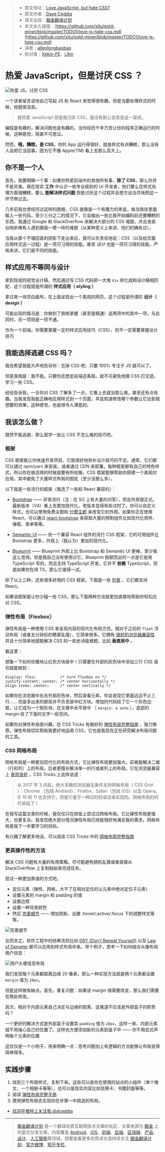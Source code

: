 > * 原文地址：[Love JavaScript, but hate CSS?](https://daveceddia.com/love-js-hate-css/)
> * 原文作者：[Dave Ceddia](https://daveceddia.com/)
> * 译文出自：[掘金翻译计划](https://github.com/xitu/gold-miner)
> * 本文永久链接：[https://github.com/xitu/gold-miner/blob/master/TODO1/love-js-hate-css.md](https://github.com/xitu/gold-miner/blob/master/TODO1/love-js-hate-css.md)
> * 译者：[allenlongbaobao](https://github.com/allenlongbaobao)
> * 校对者：[Xekin-FE](https://github.com/Xekin-FE)、[L9m](https://github.com/L9m)

# 热爱 JavaScript，但是讨厌 CSS ？

![热爱 JS，讨厌 CSS](https://daveceddia.com/images/love-js-hate-css.png)

一个读者留言说他自己写起 JS 和 React 来觉得很有趣，但是当要处理样式的时候，他就很沮丧。

> 我热爱 JavaScript 但是我讨厌 CSS，我没有耐心去改变这一现状。

编程是有趣的，解决问题也是有趣的。当你经历千辛万苦让你的程序正确运行的时候，这种感觉，简直不可思议。

然而，**哦，糟糕，是 CSS**。你的 App 运行得很好，就是样式有点糟糕，那么没有人会把它当回事，因为它不像 Apple(TM) 看上去那么高大上。

## 你不是一个人

首先，我要明确一个事：如果你热爱前端中的其他所有事，**除了 CSS**，那么你并不是另类。我在现实 **工作** 中认识一些专业级别的 UI 开发者，他们要么在样式处理方面很糟糕，要么 **能解决样式问题** 但是讨厌这个过程并且想方设法尽快把这一环节熬过去。

几年前我也曾经历过这样的困境，CSS 就像是一个有魔力的黑盒，每当我往里面输入一些代码，至少三分之二的情况下，它会输出一些比我开始编码前还要糟糕的东西。我通过 Google 和 StackOverflow 来解决大部分的 CSS 难题，并且发疯似地祈祷有人遇到跟我一模一样的难题（从某种意义上来讲，他们的确有过）。

当我从那个不堪回首的阴影下走出来后，我可以负责任地说：CSS（以及给页面应用样式这一过程）是一项可习得的技能。甚至 _设计_ 也是一项可习得的技能。严格来讲，它们是不同的技能。

## 样式应用不等同与设计

拿到现成的视觉设计稿，然后通过写 CSS 代码把一大堆 `div` 转化成和设计稿相匹配，这个过程就是所谓的 **样式应用（ styling ）**

拿过来一块空白画布，在上面呈现出一个美观的网页，这个过程是所谓的 **设计（ design ）**

可能出现的情况是：你做到了熟练掌握（甚至是精通）这两项中的其中一项，与此同时，另一项则是一窍不通。

作为一个前端，你需要掌握一定的样式应用技巧（CSS），但不一定需要掌握设计技巧

## 我能选择逃避 CSS 吗？

我也希望我能大声地告诉你：忘掉 CSS 吧，只要 100% 专注于 JS 就可以了。

但是真相是：我不能。只要你还想走前端这条路，就不可避免地跟 CSS 打交道，学习一些 CSS。

经验告诉我，一旦你对 CSS 了解多了一点，它看上去就没那么难，甚至还有点有趣。当我发现我能正确地应用样式到一个页面，并且知道修改哪个参数让它达到我想要的效果，这种感觉，也是很令人满意的。

## 我该怎么做？

既然不能逃避，那么就学一些让 CSS 不怎么难的技巧吧。

### 框架

CSS 框架能让你快速开发项目，它能很好地弥补设计技巧的不足。通常，它们都可以通过 npm/yarn 来安装，或者通过 CDN 来部署。每种框架都有自己的特色样式，所以你在做选择的时候就要有所权衡。CSS 框架能够帮助你搭建一个美观的应用，其中避免了大量样式布局的困扰（至少没那么多）。

以下就是一些流行的框架（我选了一些和 React 兼容的）：

*   [Bootstrap](https://getbootstrap.com/) —— 非常流行（注：在 SO 上有大量的问答），而且外观很正式。最新版本（V4）看上去更加现代化，老版本显得有些过时了。你可以自定义样式，也可以使用免费主题和 [付费主题](https://themes.getbootstrap.com/) 来改变它的外观。如果你正在使用 React，可以通过 [react-bootstrap](https://react-bootstrap.github.io/getting-started/introduction) 来获取大量的预制组件比如现代化控件、弹框、表单等等。

*   [Semantic UI](https://react.semantic-ui.com/introduction) —— 另一个兼容 React 组件的流行 CSS 框架，它的可用组件比 Bootstrap 更多，外观上（我认为）更加的现代化。

*   [Blueprint](http://blueprintjs.com/) ——  Blueprint 外观上比 Bootstrap 和 Semantic UI 更棒，至少我这么觉得。但是我自己没有使用过它。Blueprint 脱颖而出的一点是它是用 TypeScript 写的，而且支持 TypeScript 开发。它并不 **依赖** TypeScript，但是如果你在用 TS，那么它值得一试。

除了以上三种，还有很多好用的 CSS 框架。下面是一些 [列表](https://hackernoon.com/the-coolest-react-ui-frameworks-for-your-new-react-app-ad699fffd651) ，它们都支持 React。

如果说框架是让你少碰一些 CSS，那么下面两种方法就更加直接地帮助你轻松应对 CSS。

### 弹性布局（Flexbox）

弹性布局是一种使用 CSS 来呈现内容的现代化布局方式。相对于之前的 `float` 浮动布局（或者五分钟前的瞎蒙乱撞），它简单很多。它拥有 [很好的浏览器兼容性](https://caniuse.com/#search=flexbox) 并且十分简单地就能解决 CSS 的一些史诗级难题，比如 **垂直居中** 。

看这里：

想象一下如何优雅地让红色方块居中！只需要在外部的灰色块中添加三行 CSS 语句就能做到：

```
display: flex;           /* turn flexbox on */
justify-content: center; /* center horizontally */
align-items: center;     /* center vertically */
```

如果你在浏览器中右击外部灰色块，然后查看元素，你会发现它里面远远不止三行…… 但是多出来的那些并不负责居中红方块。增加的代码给了它一个灰色边框，让它成为一个矩形块，在文章中水平居中 （ `margin: a auto` ），底部的 margin 给了下面的文字一些空间。

如果你对弹性布局感兴趣，在 CSS Tricks 有极好的 [弹性布局完整指南](https://css-tricks.com/snippets/css/a-guide-to-flexbox/) ，强力推荐。弹性布局切实帮助我更好地运用 CSS，它也是我现在正在研究解决布局问题的工具。

### CSS 网格布局

网格布局是一种更加现代化的布局方式，它比弹性布局更加强大。前者能解决二维（行和列）上的布局，后者更擅长解决单一的行或者列上的布局。它在浏览器兼容上 [表现良好](https://caniuse.com/#feat=css-grid) 。CSS Tricks 上这样说道：

> 从 2017 年 3 月起，绝大多数的浏览器无条件支持网格布局（ CSS Grid ）：Chrome （包括 Android）、Firefox、Safari（包括 iOS）以及 Opera。IE 10 和 11 也支持它，但是它基于一种过时的语法来实现的。网格布局的时代来临了！

在我写这篇文章的时候，我仅仅只在排版上尝试过网格布局。它比弹性布局更强大，也更复杂。我发现绝大部分情况弹性布局已经能很好地满足我的需求。网格布局是我下一步要学习的目标。

有兴趣了解更多地话，可以阅读 CSS Tricks 中的 [网格布局完整指南](https://css-tricks.com/snippets/css/complete-guide-grid/)

### 更具操作性的方法

解决 CSS 问题有大量的有用策略。尽可能避免随机乱猜或者直接从 StackOverflow 上复制粘贴来完成任务。

尝试一种更加靠谱的方式吧。

*   定位元素（弹性、网格，大不了在相对定位的父元素中绝对定位子元素）
*   设置元素的 margin 和 padding 的值
*   设置边框
*   设置一种背景颜色
*   然后 [完善细节](http://knowyourmeme.com/memes/how-to-draw-an-owl) —— 增加阴影、设置 :hover/:active/:focus 下的调整样式等等。

![完善细节](https://daveceddia.com/images/draw-an-owl.jpg)

总而言之，软件工程中的经典法则比如 [DRY (Don’t Repeat Yourself)](https://en.wikipedia.org/wiki/Don%27t_repeat_yourself) 以及 [Law of Demeter](https://en.wikipedia.org/wiki/Law_of_Demeter) 都可以应用到样式布局中来。举个例子，思考一下如何结合头像布局用户信息：

![用户头像信息布局](https://daveceddia.com/images/css-layout-dry-example.png)

我们发现每个元素都距离边缘 20 像素，那么一种实现方法就是两个元素都设置 `margin` 值为 `20px`。

但是这样做有缺点。首先，重复问题：如果说 margin 值需要改变，那么我们需要在两处修改。

其次，相对于内部元素自己决定与边缘的距离，这难道不应该是外部盒子的职责吗？

一个更好的解决方式是外部盒子设置其 `padding` 值为 `20px`，这样一来，内部元素就不用操心自己的位置了。这样也方便添加新的元素到盒子中 —— 你不用显式声明每个元素的位置

这仅仅是一个小例子，用来明确一点：思考问题加上有逻辑的方法能够让布局变得简单得多。

## 实践步骤

1.  找到三个布局样式，复制下来。这些可以是你在使用的站点的小组件（单个推文、一个相册卡等等），也可以是现实内容比如信用卡、书籍封面等等。
2.  阅读 [弹性布局完整手册](https://css-tricks.com/snippets/css/a-guide-to-flexbox/).
3.  使用弹性布局去实现你在步骤一中挑选的布局。

- [欢迎在推特上关注我 @dceddia](https://twitter.com/intent/follow?screen_name=dceddia)


---

> [掘金翻译计划](https://github.com/xitu/gold-miner) 是一个翻译优质互联网技术文章的社区，文章来源为 [掘金](https://juejin.im) 上的英文分享文章。内容覆盖 [Android](https://github.com/xitu/gold-miner#android)、[iOS](https://github.com/xitu/gold-miner#ios)、[前端](https://github.com/xitu/gold-miner#前端)、[后端](https://github.com/xitu/gold-miner#后端)、[区块链](https://github.com/xitu/gold-miner#区块链)、[产品](https://github.com/xitu/gold-miner#产品)、[设计](https://github.com/xitu/gold-miner#设计)、[人工智能](https://github.com/xitu/gold-miner#人工智能)等领域，想要查看更多优质译文请持续关注 [掘金翻译计划](https://github.com/xitu/gold-miner)、[官方微博](http://weibo.com/juejinfanyi)、[知乎专栏](https://zhuanlan.zhihu.com/juejinfanyi)。

